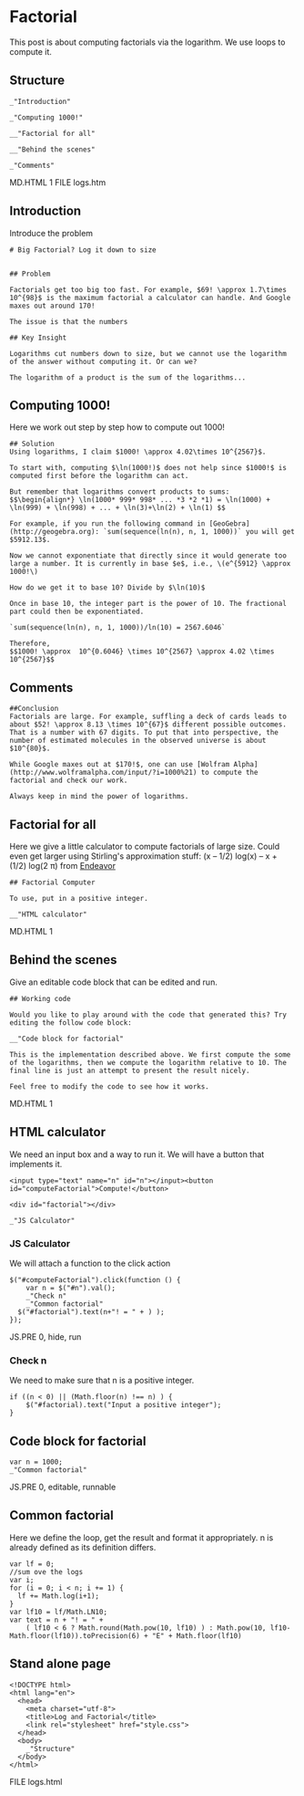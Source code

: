 # Factorial

This post is about computing factorials via the logarithm. We use loops to compute it. 


## Structure

    _"Introduction"

    _"Computing 1000!"

    __"Factorial for all"

    __"Behind the scenes"

    _"Comments"

MD.HTML 1
FILE logs.htm

## Introduction

Introduce the problem

    # Big Factorial? Log it down to size


    ## Problem
    
    Factorials get too big too fast. For example, $69! \approx 1.7\times 10^{98}$ is the maximum factorial a calculator can handle. And Google maxes out around 170!

    The issue is that the numbers 

    ## Key Insight 
    
    Logarithms cut numbers down to size, but we cannot use the logarithm of the answer without computing it. Or can we?

    The logarithm of a product is the sum of the logarithms...


## Computing 1000!

Here we work out step by step how to compute out 1000!

    ## Solution
    Using logarithms, I claim $1000! \approx 4.02\times 10^{2567}$. 

    To start with, computing $\ln(1000!)$ does not help since $1000!$ is computed first before the logarithm can act. 

    But remember that logarithms convert products to sums: 
    $$\begin{align*} \ln(1000* 999* 998* ... *3 *2 *1) = \ln(1000) + \ln(999) + \ln(998) + ... + \ln(3)+\ln(2) + \ln(1) $$

    For example, if you run the following command in [GeoGebra](http://geogebra.org): `sum(sequence(ln(n), n, 1, 1000))` you will get $5912.13$.

    Now we cannot exponentiate that directly since it would generate too large a number. It is currently in base $e$, i.e., \(e^{5912} \approx 1000!\) 
     
    How do we get it to base 10? Divide by $\ln(10)$

    Once in base 10, the integer part is the power of 10. The fractional part could then be exponentiated. 

    `sum(sequence(ln(n), n, 1, 1000))/ln(10) = 2567.6046`

    Therefore, 
    $$1000! \approx  10^{0.6046} \times 10^{2567} \approx 4.02 \times 10^{2567}$$



## Comments

    ##Conclusion
    Factorials are large. For example, suffling a deck of cards leads to about $52! \approx 8.13 \times 10^{67}$ different possible outcomes. That is a number with 67 digits. To put that into perspective, the number of estimated molecules in the observed universe is about $10^{80}$. 

    While Google maxes out at $170!$, one can use [Wolfram Alpha](http://www.wolframalpha.com/input/?i=1000%21) to compute the factorial and check our work. 

    Always keep in mind the power of logarithms. 

## Factorial for all

Here we give a little calculator to compute factorials of large size. Could even get larger using Stirling's approximation stuff:  (x – 1/2) log(x) – x  + (1/2) log(2 π)  from [Endeavor](http://www.johndcook.com/blog/2010/08/16/how-to-compute-log-factorial/)

    ## Factorial Computer

    To use, put in a positive integer.

    __"HTML calculator"


MD.HTML 1

## Behind the scenes

Give an editable code block that can be edited and run.

    ## Working code

    Would you like to play around with the code that generated this? Try editing the follow code block:

    __"Code block for factorial"

    This is the implementation described above. We first compute the some of the logarithms, then we compute the logarithm relative to 10. The final line is just an attempt to present the result nicely. 

    Feel free to modify the code to see how it works. 

MD.HTML 1


## HTML calculator

We need an input box and a way to run it. We will have a button that implements it.

    <input type="text" name="n" id="n"></input><button id="computeFactorial">Compute!</button>
    
    <div id="factorial"></div>

    _"JS Calculator"


### JS Calculator

We will attach a function to the click action 

    $("#computeFactorial").click(function () {
        var n = $("#n").val();
        _"Check n"
        _"Common factorial"
      $("#factorial").text(n+"! = " + ) );      
    });

JS.PRE 0, hide, run


### Check n

We need to make sure that n is a positive integer.

    if ((n < 0) || (Math.floor(n) !== n) ) {
        $("#factorial).text("Input a positive integer");
    }


## Code block for factorial


    var n = 1000;
    _"Common factorial"

JS.PRE 0, editable, runnable

## Common factorial

Here we define the loop, get the result and format it appropriately. n is already defined as its definition differs. 

    var lf = 0;
    //sum ove the logs
    var i; 
    for (i = 0; i < n; i += 1) {
      lf += Math.log(i+1);
    }
    var lf10 = lf/Math.LN10;
    var text = n + "! = " + 
        ( lf10 < 6 ? Math.round(Math.pow(10, lf10) ) : Math.pow(10, lf10-Math.floor(lf10)).toPrecision(6) + "E" + Math.floor(lf10) 
    

## Stand alone page


    <!DOCTYPE html>
    <html lang="en">
      <head>
        <meta charset="utf-8">
        <title>Log and Factorial</title>
        <link rel="stylesheet" href="style.css">
      </head>
      <body>
        _"Structure"
      </body>
    </html>

FILE logs.html

